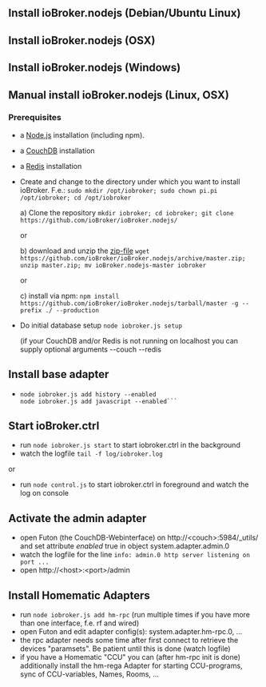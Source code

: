 


## Install ioBroker.nodejs (Debian/Ubuntu Linux)

## Install ioBroker.nodejs (OSX)

## Install ioBroker.nodejs (Windows)

## Manual install ioBroker.nodejs (Linux, OSX)

### Prerequisites

* a [Node.js](http://nodejs.org) installation (including npm).
* a [CouchDB](http://couchdb.apache.org/) installation
* a [Redis](http://redis.io/) installation

* Create and change to the directory under which you want to install ioBroker. F.e.:
    ```sudo mkdir /opt/iobroker; sudo chown pi.pi /opt/iobroker; cd /opt/iobroker```


    a) Clone the repository ```mkdir iobroker; cd iobroker; git clone https://github.com/ioBroker/ioBroker.nodejs/```

    or

    b) download and unzip the [zip-file](https://github.com/ioBroker/ioBroker.nodejs/archive/master.zip)
    ```wget https://github.com/ioBroker/ioBroker.nodejs/archive/master.zip; unzip master.zip; mv ioBroker.nodejs-master iobroker```

    or

    c) install via npm: ```npm install https://github.com/ioBroker/ioBroker.nodejs/tarball/master -g --prefix ./ --production```

* Do initial database setup ```node iobroker.js setup```

    (if your CouchDB and/or Redis is not running on localhost you can supply optional arguments --couch <host> --redis <host>

## Install base adapter

*   ```node iobroker.js add admin --enabled
    node iobroker.js add history --enabled
    node iobroker.js add javascript --enabled```

## Start ioBroker.ctrl

* run ```node iobroker.js start``` to start iobroker.ctrl in the background
* watch the logfile ```tail -f log/iobroker.log```

or

* run ```node control.js``` to start iobroker.ctrl in foreground and watch the log on console

## Activate the admin adapter

* open Futon (the CouchDB-Webinterface) on http://&lt;couch&gt;:5984/_utils/ and set attribute *enabled* true in object system.adapter.admin.0
* watch the logfile for the line ```info: admin.0 http server listening on port ...```
* open http://&lt;host&gt;:&lt;port&gt;/admin


## Install Homematic Adapters

* run ```node iobroker.js add hm-rpc``` (run multiple times if you have more than one interface, f.e. rf and wired)
* open Futon and edit adapter config(s): system.adapter.hm-rpc.0, ...
* the rpc adapter needs some time after first connect to retrieve the devices "paramsets". Be patient until this is done (watch logfile)
* if you have a Homematic "CCU" you can (after hm-rpc init is done) additionally install the hm-rega Adapter for starting CCU-programs, sync of CCU-variables, Names, Rooms, ...